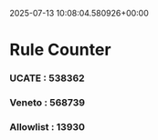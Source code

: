 2025-07-13 10:08:04.580926+00:00
# Rule Counter 
 ### UCATE : 538362

 ### Veneto : 568739

 ### Allowlist : 13930